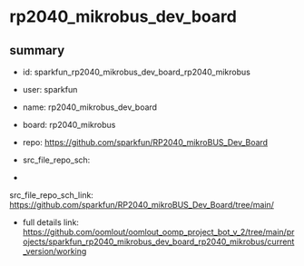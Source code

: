 # rp2040_mikrobus_dev_board
 
## summary 
* id: sparkfun_rp2040_mikrobus_dev_board_rp2040_mikrobus
* user: sparkfun
* name: rp2040_mikrobus_dev_board
* board: rp2040_mikrobus
* repo: https://github.com/sparkfun/RP2040_mikroBUS_Dev_Board



* src_file_repo_sch: 
*
 src_file_repo_sch_link: https://github.com/sparkfun/RP2040_mikroBUS_Dev_Board/tree/main/
* full details link: https://github.com/oomlout/oomlout_oomp_project_bot_v_2/tree/main/projects/sparkfun_rp2040_mikrobus_dev_board_rp2040_mikrobus/current_version/working  






